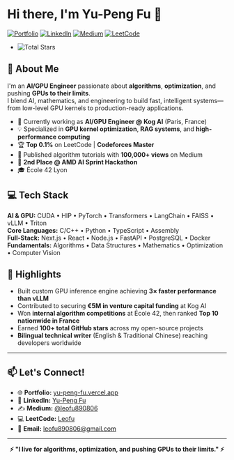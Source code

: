 # Hi there, I'm Yu-Peng Fu 👋

[![Portfolio](https://img.shields.io/badge/Portfolio-yu--peng--fu.vercel.app-blue?style=flat&logo=vercel)](https://yu-peng-fu.vercel.app)
[![LinkedIn](https://img.shields.io/badge/LinkedIn-Connect-0077B5?style=flat&logo=linkedin)](https://www.linkedin.com/in/yu-peng-fu-336994205/)
[![Medium](https://img.shields.io/badge/Medium-100k+%20views-12100E?style=flat&logo=medium)](https://medium.com/@leofu890806)
[![LeetCode](https://img.shields.io/badge/LeetCode-Top%200.1%25-FFA116?style=flat&logo=leetcode)](https://leetcode.com/u/Leofu/)
- ![Total Stars](https://img.shields.io/github/stars/LeoFu9487?affiliations=OWNER&label=Total%20Stars&logo=github&color=yellow)


## 🚀 About Me

I'm an **AI/GPU Engineer** passionate about **algorithms**, **optimization**, and pushing **GPUs to their limits**.  
I blend AI, mathematics, and engineering to build fast, intelligent systems—from low-level GPU kernels to production-ready applications.

- 🔭 Currently working as **AI/GPU Engineer @ Kog AI** (Paris, France)
- 💡 Specialized in **GPU kernel optimization**, **RAG systems**, and **high-performance computing**
- 🏆 **Top 0.1%** on LeetCode | **Codeforces Master**
- 📝 Published algorithm tutorials with **100,000+ views** on Medium
- 🥈 **2nd Place @ AMD AI Sprint Hackathon**
- 🎓 École 42 Lyon

## 💻 Tech Stack

**AI & GPU:** CUDA • HIP • PyTorch • Transformers • LangChain • FAISS • vLLM • Triton  
**Core Languages:** C/C++ • Python • TypeScript • Assembly  
**Full-Stack:** Next.js • React • Node.js • FastAPI • PostgreSQL • Docker  
**Fundamentals:** Algorithms • Data Structures • Mathematics • Optimization • Computer Vision  

## 🌟 Highlights

- Built custom GPU inference engine achieving **3× faster performance than vLLM**
- Contributed to securing **€5M in venture capital funding** at Kog AI
- Won **internal algorithm competitions** at École 42, then ranked **Top 10 nationwide in France**
- Earned **100+ total GitHub stars** across my open-source projects
- **Bilingual technical writer** (English & Traditional Chinese) reaching developers worldwide

---


## 📫 Let's Connect!

- 🌐 **Portfolio:** [yu-peng-fu.vercel.app](https://yu-peng-fu.vercel.app)
- 💼 **LinkedIn:** [Yu-Peng Fu](https://www.linkedin.com/in/yu-peng-fu)
- ✍️ **Medium:** [@leofu890806](https://medium.com/@leofu890806)
- 💻 **LeetCode:** [Leofu](https://leetcode.com/u/Leofu/)
- 📧 **Email:** leofu890806@gmail.com


---

<div align="center">

**⚡ "I live for algorithms, optimization, and pushing GPUs to their limits." ⚡**

</div>
